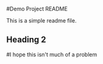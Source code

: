 #Demo Project README

This is a simple readme file.

## Heading 2

#I hope this isn't much of a problem
